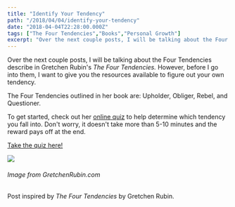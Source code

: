 ```yaml
---
title: "Identify Your Tendency"
path: "/2018/04/04/identify-your-tendency"
date: "2018-04-04T22:28:00.000Z"
tags: ["The Four Tendencies","Books","Personal Growth"]
excerpt: "Over the next couple posts, I will be talking about the Four Tendencies describe in Gretchen Rubin's *The Four Tendencies.* However, before I go into them, I want to give you the resources available..."
---
```


Over the next couple posts, I will be talking about the Four Tendencies describe in Gretchen Rubin's *The Four Tendencies.* However, before I go into them, I want to give you the resources available to figure out your own tendency.

The Four Tendencies outlined in her book are: Upholder, Obliger, Rebel, and Questioner.

To get started, check out her [online quiz](http://www.bit.ly/HabitsQuiz) to help determine which tendency you fall into. Don't worry, it doesn't take more than 5-10 minutes and the reward pays off at the end.

[Take the quiz here!](http://www.bit.ly/HabitsQuiz)

![](/uploads/2018/04/04/four-tendencies.jpg)

###### Image from GretchenRubin.com

Post inspired by *The Four Tendencies* by Gretchen Rubin.
